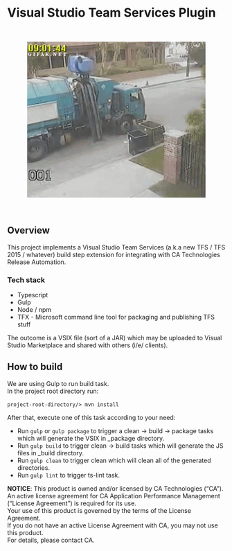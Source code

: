 # Visual Studio Team Services Plugin
<br/>
<p align="center">
 <img title="What up, yo?" src="./truck.gif"/>
</p>
<br/>

## Overview
This project implements a Visual Studio Team Services (a.k.a new TFS / TFS 2015 / whatever) build step extension for integrating with CA Technologies Release Automation.
### Tech stack
 - Typescript 
 - Gulp  
 - Node / npm
 - TFX - Microsoft command line tool for packaging and publishing TFS stuff

The outcome is a VSIX file (sort of a JAR) which may be uploaded to Visual Studio Marketplace and shared with others (i/e/ clients).  

## How to build
We are using Gulp to run build task.  
In the project root directory run:  

    project-root-directory/> mvn install 


After that, execute one of this task according to your need:

 - Run ```gulp``` or ```gulp package``` to trigger a clean -> build -> package tasks which will generate the VSIX in _package directory.
 - Run ```gulp build``` to trigger clean -> build tasks which will generate the JS files in _build directory.
 - Run ```gulp clean``` to trigger clean which will clean all of the generated directories.
 - Run ```gulp lint``` to trigger ts-lint task.
  

**NOTICE**:  This product is owned and/or licensed by CA Technologies (“CA”). 
An active license agreement for CA Application Performance Management (“License Agreement”) is required for its use.  
Your use of this product is governed by the terms of the License Agreement.  
If you do not have an active License Agreement with CA, you may not use this product.  
For details, please contact CA.
